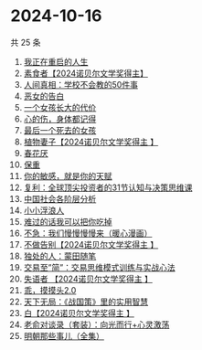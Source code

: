 # 2024-10-16

共 25 条

<!-- BEGIN WEREAD -->
<!-- 最后更新时间 2024-10-16 11:22:38 +0800 -->
1. [我正在重启的人生](https://weread.qq.com/web/bookDetail/19232860813ab943ag0112b4)
1. [素食者【2024诺贝尔文学奖得主】](https://weread.qq.com/web/bookDetail/2ff32410726da6902ff40f0)
1. [人间真相：学校不会教的50件事](https://weread.qq.com/web/bookDetail/496329f0813ab93c7g0109c4)
1. [恶女的告白](https://weread.qq.com/web/bookDetail/72b32170813ab945bg017ab8)
1. [一个女孩长大的代价](https://weread.qq.com/web/bookDetail/1ec32a00813ab943dg01681b)
1. [心的伤，身体都记得](https://weread.qq.com/web/bookDetail/c2a32bd0813ab8ee8g011b58)
1. [最后一个死去的女孩](https://weread.qq.com/web/bookDetail/fce32e50813ab944bg013e30)
1. [植物妻子【2024诺贝尔文学奖得主 】](https://weread.qq.com/web/bookDetail/93932ba0813ab7ab7g010a1e)
1. [春花厌](https://weread.qq.com/web/bookDetail/01d32e407166f41b01de7ed)
1. [保重](https://weread.qq.com/web/bookDetail/35a32880813ab7295g0177de)
1. [你的敏感，就是你的天赋](https://weread.qq.com/web/bookDetail/9a732e40813ab71b8g013273)
1. [复利：全球顶尖投资者的31节认知与决策思维课](https://weread.qq.com/web/bookDetail/f7d32730813ab9423g0162bb)
1. [中国社会各阶层分析](https://weread.qq.com/web/bookDetail/085326e0728b493c085ade1)
1. [小小浮浪人](https://weread.qq.com/web/bookDetail/ebd325b0813ab8e3fg015c07)
1. [难过的话我可以把你吃掉](https://weread.qq.com/web/bookDetail/ddd32c60813ab92f5g019017)
1. [不急：我们慢慢慢慢来（暖心漫画）](https://weread.qq.com/web/bookDetail/fab328c0813ab9262g012b85)
1. [不做告别【2024诺贝尔文学奖得主 】](https://weread.qq.com/web/bookDetail/b4b32c10813ab86b4g017f93)
1. [独处的人：蒙田随笔](https://weread.qq.com/web/bookDetail/70b32a20813ab911bg014812)
1. [交易至”简”：交易思维模式训练与实战心法](https://weread.qq.com/web/bookDetail/44f32fc0813ab844ag01741f)
1. [失语者 【2024诺贝尔文学奖得主 】](https://weread.qq.com/web/bookDetail/abc32760813ab83bbg019126)
1. [乖，摸摸头2.0](https://weread.qq.com/web/bookDetail/a5d32ea0719de3d9a5dd8e9)
1. [天下无局：《战国策》里的实用智慧](https://weread.qq.com/web/bookDetail/50c32940813ab92b4g0171a0)
1. [白【2024诺贝尔文学奖得主 】](https://weread.qq.com/web/bookDetail/a34322d0813ab71f5g0140b5)
1. [老俞对谈录（套装）：向光而行+心灵激荡](https://weread.qq.com/web/bookDetail/41f321f0813ab80deg015143)
1. [明朝那些事儿（全集）](https://weread.qq.com/web/bookDetail/a57325c05c8ed3a57224187)
<!-- END WEREAD -->